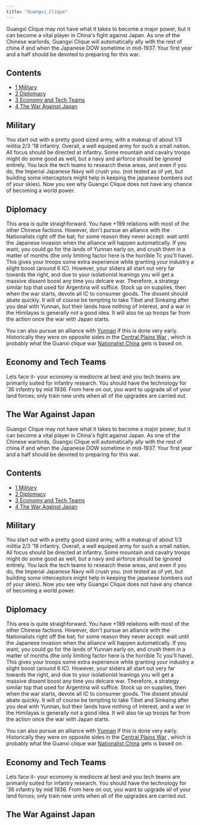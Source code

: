 ```yaml
---
title: "Guangxi_Clique"
---
```


Guangxi Clique may not have what it takes to become a major power, but
it can become a vital player in China's fight against Japan. As one of
the Chinese warlords, Guangxi Clique will automatically ally with the
rest of china if and when the Japanese DOW sometime in mid-1937. Your
first year and a half should be devoted to preparing for this war.

  

## Contents

-   [ 1 Military ](#Military)
-   [ 2 Diplomacy ](#Diplomacy)
-   [ 3 Economy and Tech Teams ](#Economy_and_Tech_Teams)
-   [ 4 The War Against Japan ](#The_War_Against_Japan)

##  Military 

You start out with a pretty good sized army, with a makeup of about 1/3
militia 2/3 '18 infantry. Overall, a well equiped army for such a small
nation. All focus should be directed at infantry. Some mountain and
cavalry troops might do some good as well, but a navy and airforce
should be ignored entirely. You lack the tech teams to research these
areas, and even if you do, the Imperial Japanese Navy will crush you.
(not tested as of yet, but building some interceptors might help in
keeping the japanese bombers out of your skies). Now you see why Guangxi
Clique does not have any chance of becoming a world power.

  

##  Diplomacy 

This area is quite straighforward. You have +199 relations with most of
the other Chinese factions. However, don't pursue an alliance with the
Nationalists right off the bat; for some reason they never accept. wait
until the Japanese invasion when the alliance will happen automatically.
If you want, you could go for the lands of Yunnan early on, and crush
them in a matter of months (the only limiting factor here is the
horrible Tc you'll have). This gives your troops some extra experience
while granting your industry a slight boost (around 6 IC). However, your
sliders all start out very far towards the right, and due to your
isolationist leanings you will get a massive dissent boost any time you
delcare war. Therefore, a strategy similar top that used for Argentina
will suffice. Stock up on supplies, then when the war starts, devote all
IC to consumer goods. The dissent should abate quickly. It will of
course be tempting to take Tibet and Sinkaing after you deal with
Yunnan, but their lands have nothing of interest, and a war in the
Himilayas is generally not a good idea. It will also tie up troops far
from the action once the war with Japan starts.

You can also pursue an alliance with [Yunnan](/Yunnan "Yunnan") if this
is done very early. Historically they were on opposite sides in the
[Central Plains War](https://en.wikipedia.org/wiki/Central_Plains_War) ,
which is probably what the Guanxi clique war [Nationalist
China](/Nationalist_China "Nationalist China") gets is based on.

##  Economy and Tech Teams 

Lets face it- your economy is mediocre at best and you tech teams are
primarily suited for infantry research. You should have the technology
for '36 infantry by mid 1936. From here on out, you want to upgrade all
of your land forces; only train new units when all of the upgrades are
carried out.

  

##  The War Against Japan 
Guangxi Clique may not have what it takes to become a major power, but
it can become a vital player in China's fight against Japan. As one of
the Chinese warlords, Guangxi Clique will automatically ally with the
rest of china if and when the Japanese DOW sometime in mid-1937. Your
first year and a half should be devoted to preparing for this war.

  

## Contents

-   [ 1 Military ](#Military)
-   [ 2 Diplomacy ](#Diplomacy)
-   [ 3 Economy and Tech Teams ](#Economy_and_Tech_Teams)
-   [ 4 The War Against Japan ](#The_War_Against_Japan)

##  Military 

You start out with a pretty good sized army, with a makeup of about 1/3
militia 2/3 '18 infantry. Overall, a well equiped army for such a small
nation. All focus should be directed at infantry. Some mountain and
cavalry troops might do some good as well, but a navy and airforce
should be ignored entirely. You lack the tech teams to research these
areas, and even if you do, the Imperial Japanese Navy will crush you.
(not tested as of yet, but building some interceptors might help in
keeping the japanese bombers out of your skies). Now you see why Guangxi
Clique does not have any chance of becoming a world power.

  

##  Diplomacy 

This area is quite straighforward. You have +199 relations with most of
the other Chinese factions. However, don't pursue an alliance with the
Nationalists right off the bat; for some reason they never accept. wait
until the Japanese invasion when the alliance will happen automatically.
If you want, you could go for the lands of Yunnan early on, and crush
them in a matter of months (the only limiting factor here is the
horrible Tc you'll have). This gives your troops some extra experience
while granting your industry a slight boost (around 6 IC). However, your
sliders all start out very far towards the right, and due to your
isolationist leanings you will get a massive dissent boost any time you
delcare war. Therefore, a strategy similar top that used for Argentina
will suffice. Stock up on supplies, then when the war starts, devote all
IC to consumer goods. The dissent should abate quickly. It will of
course be tempting to take Tibet and Sinkaing after you deal with
Yunnan, but their lands have nothing of interest, and a war in the
Himilayas is generally not a good idea. It will also tie up troops far
from the action once the war with Japan starts.

You can also pursue an alliance with [Yunnan](/Yunnan "Yunnan") if this
is done very early. Historically they were on opposite sides in the
[Central Plains War](https://en.wikipedia.org/wiki/Central_Plains_War) ,
which is probably what the Guanxi clique war [Nationalist
China](/Nationalist_China "Nationalist China") gets is based on.

##  Economy and Tech Teams 

Lets face it- your economy is mediocre at best and you tech teams are
primarily suited for infantry research. You should have the technology
for '36 infantry by mid 1936. From here on out, you want to upgrade all
of your land forces; only train new units when all of the upgrades are
carried out.

  

##  The War Against Japan 
